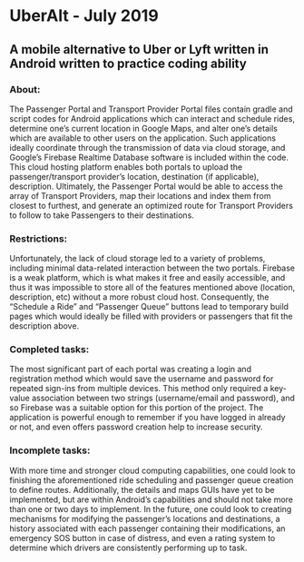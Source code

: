 # UberAlt - July 2019
## A mobile alternative to Uber or Lyft written in Android written to practice coding ability
### About:
The Passenger Portal and Transport Provider Portal files contain gradle and script codes for Android applications which can interact and schedule rides, determine oneʼs current location in Google Maps, and alter oneʼs details which are available to other users on the application. Such applications ideally coordinate through the transmission of data via cloud storage, and Googleʼs Firebase Realtime Database software is included within the code. This cloud hosting platform enables both portals to upload the passenger/transport providerʼs location, destination (if applicable), description. Ultimately, the Passenger Portal would be able to access the array of Transport Providers, map their locations and index them from closest to furthest, and generate an optimized route for Transport Providers to follow to take Passengers to their destinations.
### Restrictions:
Unfortunately, the lack of cloud storage led to a variety of problems, including minimal data-related interaction between the two portals. Firebase is a weak platform, which is what makes it free and easily accessible, and thus it was impossible to store all of the features mentioned above (location, description, etc) without a more robust cloud host. Consequently, the “Schedule a Ride” and “Passenger Queue” buttons lead to temporary build pages which would ideally be filled with providers or passengers that fit the description above.
### Completed tasks:
The most significant part of each portal was creating a login and registration method which would save the username and password for repeated sign-ins from multiple devices. This method only required a key-value association between two strings (username/email and password), and so Firebase was a suitable option for this portion of the project. The application is powerful enough to remember if you have logged in already or not, and even offers password creation help to increase security.
### Incomplete tasks:
With more time and stronger cloud computing capabilities, one could look to finishing the aforementioned ride scheduling and passenger queue creation to define routes. Additionally, the details and maps GUIs have yet to be implemented, but are within Androidʼs capabilities and should not take more than one or two days to implement. In the future, one could look to creating mechanisms for modifying the passengerʼs locations and destinations, a history associated with each passenger containing their modifications, an emergency SOS button in case of distress, and even a rating system to determine which drivers are consistently performing up to task.
